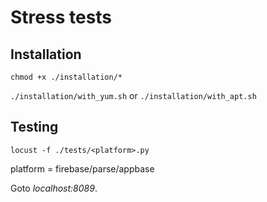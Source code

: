 # Stress tests

## Installation

`chmod +x ./installation/*`

`./installation/with_yum.sh` or `./installation/with_apt.sh`

## Testing

`locust -f ./tests/<platform>.py`

platform = firebase/parse/appbase

Goto _localhost:8089_.